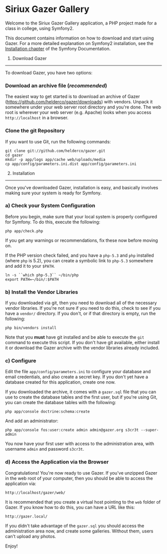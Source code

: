 Siriux Gazer Gallery
====================

Welcome to the Siriux Gazer Gallery application, a PHP project made for a
class in college, using Symfony2.

This document contains information on how to download and start using Gazer.
For a more detailed explanation on Symfony2 installation, see the
[Installation chapter](http://symfony.com/doc/current/book/installation.html)
of the Symfony Documentation.

1) Download Gazer
-----------------

To download Gazer, you have two options:

### Download an archive file (*recommended*)

The easiest way to get started is to download an archive of Gazer
(https://github.com/helderco/gazer/downloads) with vendors. Unpack it
somewhere under your web server root directory and you're done. The web
root is wherever your web server (e.g. Apache) looks when you access
`http://localhost` in a browser.

### Clone the git Repository

If you want to use Git, run the following commands:

    git clone git://github.com/helderco/gazer.git
    cd gazer
    mkdir -p app/logs app/cache web/uploads/media
    cp app/config/parameters.ini.dist app/config/parameters.ini

2) Installation
---------------

Once you've downloaded Gazer, installation is easy, and basically
involves making sure your system is ready for Symfony.

### a) Check your System Configuration

Before you begin, make sure that your local system is properly configured
for Symfony. To do this, execute the following:

    php app/check.php

If you get any warnings or recommendations, fix these now before moving on.

If the PHP version check failed, and you have a `php-5.3` and `php` installed
(where `php` is 5.2), you can create a symbolic link to `php-5.3` somewhere
and add it to your `$PATH`.

    ln -s ``which php-5.3`` ~/bin/php
    export PATH=~/bin/:$PATH

### b) Install the Vendor Libraries

If you downloaded via git, then you need to download all of the necessary
vendor libraries. If you're not sure if you need to do this, check to see
if you have a ``vendor/`` directory. If you don't, or if that directory is
empty, run the following:

    php bin/vendors install

Note that you **must** have git installed and be able to execute the `git`
command to execute this script. If you don't have git available, either install
it or download the Gazer archive with the vendor libraries already included.

### c) Configure

Edit the file `app/config/parameters.ini` to configure your database and
email credentials, and also create a secret key. If you don't yet have a
database created for this application, create one now.

If you downloaded the archive, it comes with a `gazer.sql` file that you can
use to create the database tables and the first user, but if you're using Git,
you can create the database tables with the following:

    php app/console doctrine:schema:create

And add an administrator:

    php app/console fos:user:create admin admin@gazer.org s3cr3t --super-admin

You now have your first user with access to the administration area, with
username `admin` and password `s3cr3t`.

### d) Access the Application via the Browser

Congratulations! You're now ready to use Gazer. If you've unzipped Gazer
in the web root of your computer, then you should be able to access the
application via:

    http://localhost/gazer/web/

It is recommended that you create a virtual host pointing to the `web` folder
of Gazer. If you know how to do this, you can have a URL like this:

    http://gazer.local/

If you didn't take advantage of the `gazer.sql` you should access the
administration area now, and create some galleries. Without them, users
can't upload any photos.

Enjoy!
